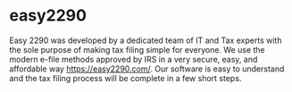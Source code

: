 # easy2290
Easy 2290 was developed by a dedicated team of IT and Tax experts with the sole purpose of making tax filing simple for everyone. We use the modern e-file methods approved by IRS in a very secure, easy, and affordable way https://easy2290.com/. Our software is easy to understand and the tax filing process will be complete in a few short steps. 
